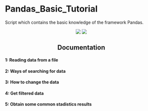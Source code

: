 # Pandas_Basic_Tutorial

 Script which contains the basic knowledge of the framework Pandas.

<div align="center">
  </span><img src="https://img.shields.io/badge/made%20with-python-blue" /><span> <img src="https://img.shields.io/badge/made%20with-pandas-orange" /><span>
</div>

<h2 align="center"> Documentation </h2>

#### 1: Reading data from a file

#### 2: Ways of searching for data 

#### 3: How to change the data 

#### 4: Get filtered data

#### 5: Obtain some common stadistics results 